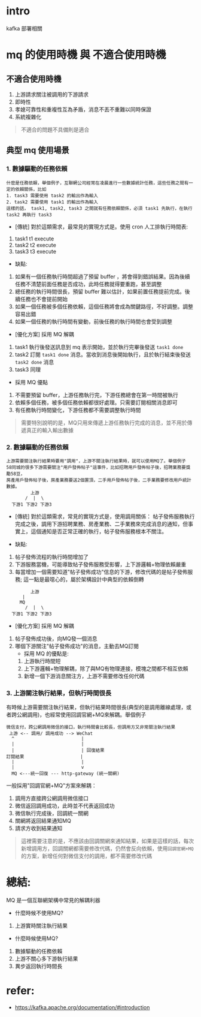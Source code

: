 # intro
kafka 部署相關


# mq 的使用時機 與 不適合使用時機
## 不適合使用時機
1. 上游請求關注被調用的下游請求
2. 即時性
3. 孝媳可靠性和重複性互為矛盾，消息不丟不重難以同時保證
4. 系統複雜化
> 不適合的問題不具備則是適合


## 典型 mq 使用場景
### 1. 數據驅動的任務依賴
```
什麼是任務依賴，舉個例子，互聯網公司經常在凌晨進行一些數據統計任務，這些任務之間有一定的依賴關係，比如
1. task3 需要使用 task2 的輸出作為輸入
2. task2 需要使用 task1 的輸出作為輸入
這樣的話， task1, task2, task3 之間就有任務依賴關係，必須 task1 先執行，在執行 task2 再執行 task3
```

- [傳統] 對於這類需求，最常見的實現方式是。使用 cron 人工排執行時間表:
1. task1 t1 execute
2. task2 t2 execute
3. task3 t3 execute

- 缺點:
1. 如果有一個任務執行時間超過了預留 buffer ，將會得到錯誤結果。因為後續任務不清楚前面任務是否成功，此時任務就得要重跑，甚至調整
2. 總任務的執行時間很長，預留 buffer 難以估計，如果前置任務提前完成。後續任務也不會提前開始
3. 如果一個任務被多個任務依賴，這個任務將會成為關鍵路徑，不好調整。調整容易出錯
4. 如果一個任務的執行時間有變動，前後任務的執行時間也會受到調整

- [優化方案] 採用 MQ 解耦
1. task1 執行後發送訊息到 mq 表示開始，並於執行完畢後發送 `task1 done`
2. task2 訂閱 `task1 done` 消息。當收到消息後開始執行，且於執行結束後發送 `task2 done` 消息
3. task3 同理

- 採用 MQ 優點
1. 不需要預留 buffer，上游任務執行完，下游任務總會在第一時間被執行
2. 依賴多個任務，被多個任務依賴都很好處理。只需要訂閱相關消息即可
3. 有任務執行時間變化，下游任務都不需要調整執行時間
> 需要特別說明的是，MQ只用來傳遞上游任務執行完成的消息，並不用於傳遞真正的輸入輸出數據


### 2. 數據驅動的任務依賴
```
上游需要關注執行結果時要用"調用"，上游不關注執行結果時，就可以使用MQ了。舉個例子
58同城的很多下游需要關注"用戶發佈帖子"這事件，比如招聘用戶發佈帖子後，招聘業務要獎勵58豆，
房產用戶發佈帖子後，房產業務要送2個置頂，二手用戶發佈帖子後，二手業務要修改用戶統計數據。
         上游
       /  |  \
  下游1 下游2 下游3
```

- [傳統] 對於這類需求，常見的實現方式是，使用調用關係：
帖子發佈服務執行完成之後，調用下游招聘業務、房產業務、二手業務來完成消息的通知，但事實上，這個通知是否正常正確的執行，帖子發佈服務根本不關注。

- 缺點:
1. 帖子發佈流程的執行時間增加了
2. 下游服務當機，可能導致帖子發佈服務受影響，上下游邏輯+物理依賴嚴重
3. 每當增加一個需要知道"帖子發佈成功"信息的下游，修改代碼的是帖子發佈服務; 這一點是最噁心的，屬於架構設計中典型的依賴倒轉

```
         上游
	  |
	 MQ
       /  |  \
  下游1 下游2 下游3
```

- [優化方案] 採用 MQ 解耦
1. 帖子發佈成功後，向MQ發一個消息
2. 哪個下游關注"帖子發佈成功"的消息，主動去MQ訂閱
	- 採用 MQ 的優點是:
	1. 上游執行時間短
	2. 上下游邏輯+物理解耦，除了與MQ有物理連接，模塊之間都不相互依賴
	3. 新增一個下游消息關注方，上游不需要修改任何代碼



### 3. 上游關注執行結果，但執行時間很長
有時候上游需要關注執行結果，但執行結果時間很長(典型的是調用離線處理，或者跨公網調用)，也經常使用回調官網+MQ來解耦。舉個例子
```
微信支付，跨公網調用微信的接口，執行時間會比較長，但調用方又非常關注執行結果
 上游 <-- 調用/ 調用成功 --> WeChat
  ^                         |
  |                         |
  |                         | 回復結果
訂閱結果                     |
  |                         |
  |                         v
  MQ <---統一回復 --- http-gateway (統一關網)
```
一般採用"回調官網+MQ"方案來解耦：
1. 調用方直接跨公網調用微信接口
2. 微信返回調用成功，此時並不代表返回成功
3. 微信執行完成後，回調統一關網
4. 關網將返回結果通知MQ
5. 請求方收到結果通知

> 這裡需要注意的是，不應該由回調關網來通知結果，如果是這樣的話，每次新增調用方，回調關網都需要修改代碼，仍然會反向依賴，使用`回調官網+MQ`的方案，新增任何對微信支付的調用，都不需要修改代碼


# 總結:
MQ 是一個互聯網架構中常見的解耦利器

- 什麼時候不使用MQ?
1. 上游實時關注執行結果

- 什麼時候使用MQ?
1. 數據驅動的任務依賴
2. 上游不關心多下游執行結果
3. 異步返回執行時間長



# refer:
- https://kafka.apache.org/documentation/#introduction
